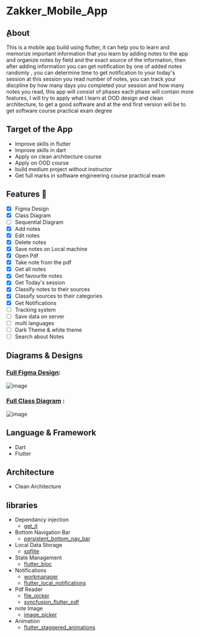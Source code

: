 # Zakker_Mobile_App
## ِAbout
 This is a mobile app build using flutter, it can help you to learn and memorize important information that you learn by adding notes to the app and organize notes by field and the exact source of the information, then after adding information you can get notification by one of added notes randomly , you can determine time to get notification to your today's session at this session you read number of notes, you can track your discpline by how many days you completed your session and how many notes you read, this app will consist of phases each phase will contain more features, I will try to apply what I learn at OOD design and clean architecture, to get a good software and at the end first version will be to get software course practical exam degree  

## Target of the App
*  Improve skills in flutter
*  Improve skills in dart
*  Apply on clean architecture course
*  Apply on OOD course
*  build medium project without instructor
*  Get full marks in software engineering course practical exam 
 
## Features :dart:
* [x] Figma Design
* [x] Class Diagram
* [ ] Sequential Diagram
* [x] Add notes
* [x] Edit notes
* [x] Delete notes
* [x] Save notes on Local machine
* [x] Open Pdf
* [x] Take note from the pdf
* [x] Get all notes
* [x] Get favourite notes
* [x] Get Today's session
* [x] Classify notes to their sources
* [x] Classify sources to their categories
* [x] Get Notifications
* [ ] Tracking system
* [ ] Save data on server
* [ ] multi languages
* [ ] Dark Theme & white theme
* [ ] Search about Notes

## Diagrams & Designs
### [Full Figma Design](https://www.figma.com/file/oWC5KFAZZ938MTjwB5t9n8/SE-Project?node-id=0%3A1&t=3nMTrikw2HJYBodl-1): 
 
![image](https://user-images.githubusercontent.com/92789958/231640441-4496f60c-0d69-479d-b8be-9841bbaee2dc.png)

### [Full Class Diagram](https://drive.google.com/file/d/1H3otivgBp6CHL2Hwvc6ZZ8rmHVe5EapN/view?usp=sharing) : 
 
![image](https://user-images.githubusercontent.com/92789958/231640524-b6360dc8-b829-44c3-9e8b-44a2c47c947d.png) 
## Language & Framework
* Dart
* Flutter
## Architecture 
* Clean Architecture 
## libraries
* Dependancy injection
    * [get_it](https://pub.dev/packages/get_it) 
* Bottom Navigation Bar 
    * [persistent_bottom_nav_bar](https://pub.dev/packages/persistent_bottom_nav_bar)
* Local Data Storage
    * [sqflite](https://pub.dev/packages/sqflite)
* State Management 
    * [flutter_bloc](https://pub.dev/packages/flutter_bloc)
* Notifications
   * [workmanager](https://pub.dev/packages/workmanager)
   * [flutter_local_notifications](https://pub.dev/packages/flutter_local_notifications)
* Pdf Reader
   * [file_picker](https://pub.dev/packages/file_picker)
   * [syncfusion_flutter_pdf](https://pub.dev/packages/syncfusion_flutter_pdf)
* note Image 
   *  [image_picker](https://pub.dev/packages/image_picker)
* Animation 
  * [flutter_staggered_animations](https://pub.dev/packages/flutter_staggered_animations) 

